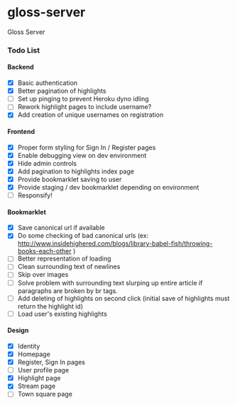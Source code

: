 gloss-server
============

Gloss Server

### Todo List

#### Backend

- [X] Basic authentication
- [X] Better pagination of highlights
- [ ] Set up pinging to prevent Heroku dyno idling
- [ ] Rework highlight pages to include username?
- [X] Add creation of unique usernames on registration

#### Frontend

- [X] Proper form styling for Sign In / Register pages
- [X] Enable debugging view on dev environment
- [X] Hide admin controls
- [X] Add pagination to highlights index page
- [X] Provide bookmarklet saving to user
- [X] Provide staging / dev bookmarklet depending on environment
- [ ] Responsify!

#### Bookmarklet

- [X] Save canonical url if available
- [X] Do some checking of bad canonical urls (ex: http://www.insidehighered.com/blogs/library-babel-fish/throwing-books-each-other )
- [ ] Better representation of loading
- [ ] Clean surrounding text of newlines
- [ ] Skip over images
- [ ] Solve problem with surrounding text slurping up entire article if paragraphs are broken by br tags.
- [ ] Add deleting of highlights on second click (initial save of highlights must return the highlight id)
- [ ] Load user's existing highlights

#### Design

- [X] Identity
- [X] Homepage
- [X] Register, Sign In pages
- [ ] User profile page
- [X] Highlight page
- [X] Stream page
- [ ] Town square page
